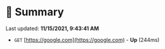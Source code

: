 # 📖 Summary
Last updated: **11/15/2021, 9:43:41 AM**

- `GET` [https://google.com](https://google.com) - **Up** (244ms)
